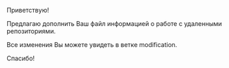 Приветствую!

Предлагаю дополнить Ваш файл информацией о работе  с удаленными репозиториями.

Все изменения Вы можете увидеть в ветке modification.

Спасибо!